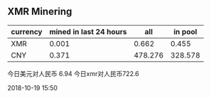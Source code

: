 ## XMR Minering

|currency|mined in last 24 hours|all|in pool|
|---|---|---|---|
|XMR|0.001|0.662|0.455|
|CNY|0.371|478.276|328.578|

今日美元对人民币 6.94	今日xmr对人民币722.6


2018-10-19 15:50